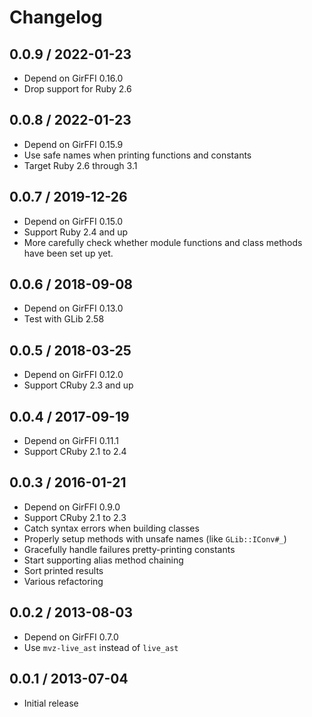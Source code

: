 # Changelog

## 0.0.9 / 2022-01-23

* Depend on GirFFI 0.16.0
* Drop support for Ruby 2.6

## 0.0.8 / 2022-01-23

* Depend on GirFFI 0.15.9
* Use safe names when printing functions and constants
* Target Ruby 2.6 through 3.1

## 0.0.7 / 2019-12-26

* Depend on GirFFI 0.15.0
* Support Ruby 2.4 and up
* More carefully check whether module functions and class methods have been set
  up yet.

## 0.0.6 / 2018-09-08

* Depend on GirFFI 0.13.0
* Test with GLib 2.58

## 0.0.5 / 2018-03-25

* Depend on GirFFI 0.12.0
* Support CRuby 2.3 and up

## 0.0.4 / 2017-09-19

* Depend on GirFFI 0.11.1
* Support CRuby 2.1 to 2.4

## 0.0.3 / 2016-01-21

* Depend on GirFFI 0.9.0
* Support CRuby 2.1 to 2.3
* Catch syntax errors when building classes
* Properly setup methods with unsafe names (like `GLib::IConv#_`)
* Gracefully handle failures pretty-printing constants
* Start supporting alias method chaining
* Sort printed results
* Various refactoring

## 0.0.2 / 2013-08-03

* Depend on GirFFI 0.7.0
* Use `mvz-live_ast` instead of `live_ast`

## 0.0.1 / 2013-07-04

* Initial release
